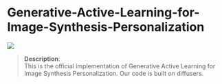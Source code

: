 # Generative-Active-Learning-for-Image-Synthesis-Personalization

<a href='https://arxiv.org/abs/2312.08048'><img src='https://img.shields.io/badge/Paper-Arxiv-red'></a>

>**Description**: <br>
>This is the official implementation of Generative Active Learning for Image Synthesis Personalization. Our code is built on diffusers.
